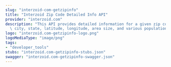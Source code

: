 ```yaml
---
slug: "interzoid-com-getzipinfo"
title: "Interzoid Zip Code Detailed Info API"
provider: "interzoid.com"
description: "This API provides detailed information for a given zip code, including\
  \ city, state, latitude, longitude, area size, and various population demographics."
logo: "interzoid.com-getzipinfo-logo.png"
logoMediaType: "image/png"
tags:
- "developer_tools"
stubs: "interzoid.com-getzipinfo-stubs.json"
swagger: "interzoid.com-getzipinfo-swagger.json"
---
```

